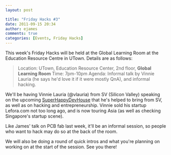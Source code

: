 ```yaml
---
layout: post

title: "Friday Hacks #3"
date: 2011-09-15 20:34
author: ejames
comments: true
categories: [Events, Friday Hacks]
---
```

This week's Friday Hacks will be held at the Global Learning Room at the Education Resource Centre in UTown. Details are as follows:

<blockquote>Location: UTown, Education Resource Center, 2nd floor, <strong>Global Learning Room</strong>
 Time: 7pm-10pm
Agenda: Informal talk by Vinnie Lauria (he says he'd love it if it were mostly QnA), and informal hacking.
</blockquote>

We'll be having Vinnie Lauria (@vlauria) from SV (Silicon Valley) speaking on the upcoming <a href="http://superhappydevhouse.sg/">SuperHappyDevHouse</a> that he's helped to bring from SV, as well as on hacking and entrepreneurship. Vinnie sold his startup Lefora.com not too long ago, and is now touring Asia (as well as checking Singapore's startup scene).

Like James' talk on PCB fab last week, it'll be an informal session, so people who want to hack may do so at the back of the room.

We will also be doing a round of quick intros and what you're planning on working on at the start of the session. See you there!
